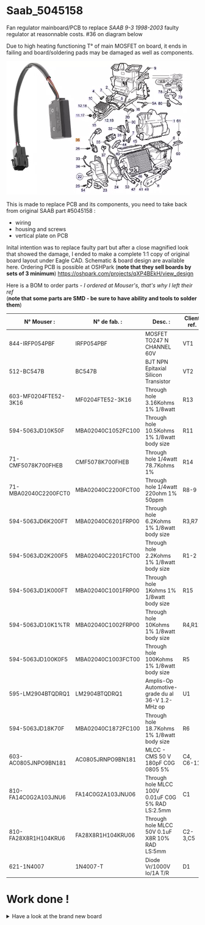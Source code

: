 # Saab_5045158
Fan regulator mainboard/PCB to replace *SAAB 9-3 1998-2003* faulty regulator at reasonnable costs. #36 on diagram below

Due to high heating functioning T° of main MOSFET on board, it ends in failing and board/soldering pads may be damaged as well as components.

![SAAB ACC diagram](5045158_2.jpg)

This is made to replace PCB and its components, you need to take back from original SAAB part #5045158 :
  - wiring
  - housing and screws
  - vertical plate on PCB

Inital intention was to replace faulty part but after a close magnified look that showed the damage, I ended to make a complete 1:1 copy of original board layout under Eagle CAD.
Schematic & board design are available here.
Ordering PCB is possible at OSHPark (**note that they sell boards by sets of 3 minimum**)
https://oshpark.com/projects/qXP4BEkH/view_design

Here is a BOM to order parts - *I ordered at Mouser's, that's why I left their ref*  
(**note that some parts are SMD - be sure to have ability and tools to solder them**)

| N° Mouser :          | N° de fab. :       | Desc. :                                                   | Client ref. | Qty |
|----------------------|--------------------|-----------------------------------------------------------|-------------|-----|
| 844-IRFP054PBF       | IRFP054PBF         | MOSFET TO247 N CHANNEL 60V                                | VT1         | 1   |
| 512-BC547B           | BC547B             | BJT NPN Epitaxial Silicon Transistor                      | VT2         | 1   |
| 603-MF0204FTE52-3K16 | MF0204FTE52-3K16   | Through hole 3.16Kohms 1% 1/8watt                         | R13         | 1   |
| 594-5063JD10K50F     | MBA02040C1052FC100 | Through hole 10.5Kohms 1% 1/8watt body size               | R11         | 1   |
| 71-CMF5078K700FHEB   | CMF5078K700FHEB    | Through hole 1/4watt 78.7Kohms 1%                         | R14         | 1   |
| 71-MBA02040C2200FCT0 | MBA02040C2200FCT00 | Through hole 1/4watt 220ohm 1% 50ppm                      | R8-9        | 2   |
| 594-5063JD6K200FT    | MBA02040C6201FRP00 | Through hole 6.2Kohms 1% 1/8watt body size                | R3,R7       | 2   |
| 594-5063JD2K200F5    | MBA02040C2201FCT00 | Through hole 2.2Kohms 1% 1/8watt body size                | R1-2        | 2   |
| 594-5063JD1K000FT    | MBA02040C1001FRP00 | Through hole 1Kohms 1% 1/8watt body size                  | R15         | 1   |
| 594-5063JD10K1%TR    | MBA02040C1002FRP00 | Through hole 10Kohms 1% 1/8watt body size                 | R4,R12      | 2   |
| 594-5063JD100K0F5    | MBA02040C1003FCT00 | Through hole 100Kohms 1% 1/8watt body size                | R5          | 1   |
| 595-LM2904BTQDRQ1    | LM2904BTQDRQ1      | Amplis-Op Automotive-grade du al 36-V 1.2-MHz op          | U1          | 1   |
| 594-5063JD18K70F     | MBA02040C1872FC100 | Through hole 18.7Kohms 1% 1/8watt body size               | R6          | 1   |
| 603-AC0805JNPO9BN181 | AC0805JRNPO9BN181  | MLCC - CMS 50 V 180pF C0G 0805 5%                         | C4, C6-11   | 7   |
| 810-FA14C0G2A103JNU6 | FA14C0G2A103JNU06  | Through hole MLCC 100V 0.01uF C0G 5% RAD LS:2.5mm         | C1          | 1   |
| 810-FA28X8R1H104KRU6 | FA28X8R1H104KRU06  | Through hole MLCC 50V 0.1uF X8R 10% RAD LS:5mm            | C2-3,C5     | 3   |
| 621-1N4007           | 1N4007-T           | Diode Vr/1000V Io/1A T/R                                  | D1          | 1   |



  
# Work done !
<details>
  <summary>Have a look at the brand new board</summary>

Here's the new board soldered and ready to mount in car and enjoy a working fan  

![SAAB rebuild front](5045158_rebuild_front.jpg)

![SAAB rebuild back](5045158_rebuild_back.jpg)
</details>

